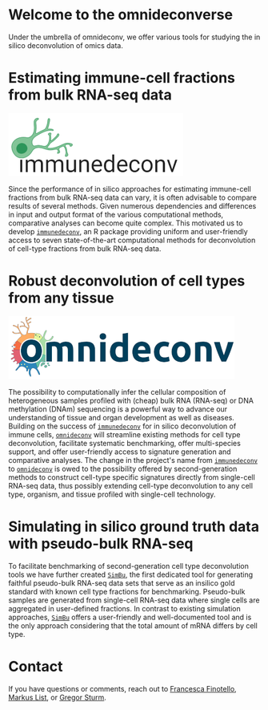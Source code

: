 # Welcome to the omnideconverse

Under the umbrella of omnideconv, we offer various tools for studying the in silico deconvolution of omics data.

# Estimating immune-cell fractions from bulk RNA-seq data

![immunedeconv](immunedeconv_logo_sm.png)

Since the performance of in silico approaches for estimating immune-cell fractions from bulk RNA-seq data can vary, it is often advisable to compare results of several methods. Given numerous dependencies and differences in input and output format of the various computational methods, comparative analyses can become quite complex. This motivated us to develop [`immunedeconv`](https://omnideconv.org/immunedeconv), an R package providing uniform and user-friendly access to seven state-of-the-art computational methods for deconvolution of cell-type fractions from bulk RNA-seq data. 

# Robust deconvolution of cell types from any tissue

![Omnideconv](omnideconv_logo_sm.png)
     
The possibility to computationally infer the cellular composition of heterogeneous samples profiled with (cheap) bulk RNA (RNA-seq) or DNA methylation (DNAm) sequencing is a powerful way to advance our understanding of tissue and organ development as well as diseases. Building on the success of [`immunedeconv`](https://omnideconv.org/immunedeconv) for in silico deconvolution of immune cells, [`omnideconv`](https://omnideconv.org/omnideconv) will streamline existing methods for cell type deconvolution, facilitate systematic benchmarking, offer multi-species support, and offer user-friendly access to signature generation and comparative analyses. The change in the project's name from [`immunedeconv`](https://omnideconv.org/immunedeconv) to [`omnideconv`](https://omnideconv.org/omnideconv) is owed to the possibility offered by second-generation methods to construct cell-type specific signatures directly from single-cell RNA-seq data, thus possibly extending cell-type deconvolution to any cell type, organism, and tissue profiled with single-cell technology. 

# Simulating in silico ground truth data with pseudo-bulk RNA-seq

To facilitate benchmarking of second-generation cell type deconvolution tools we have further created [`SimBu`](https://github.com/omnideconv/simbu), the first dedicated tool for generating faithful pseudo-bulk RNA-seq data sets that serve as an insilico gold standard with known cell type fractions for benchmarking. Pseudo-bulk samples are generated from single-cell RNA-seq data where single cells are aggregated in user-defined fractions. In contrast to existing simulation approaches, [`SimBu`](https://github.com/omnideconv/simbu) offers a user-friendly and well-documented tool and is the only approach considering that the total amount of mRNA differs by cell type.

# Contact

If you have questions or comments, reach out to [Francesca Finotello](mailto:francesca.finotello@uibk.ac.at?subject=omnideconv), [Markus List](mailto:markus.list@wzw.tum.de?subject=omnideconv), or [Gregor Sturm](mailto:gregor.stum@i-med.ac.at?subject=omnideconv).

